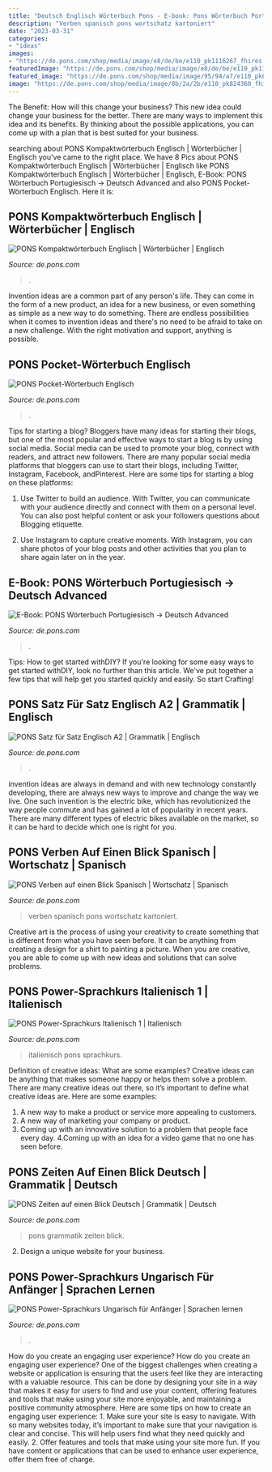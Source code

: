 ```yaml
---
title: "Deutsch Englisch Wörterbuch Pons - E-book: Pons Wörterbuch Portugiesisch -&gt; Deutsch Advanced"
description: "Verben spanisch pons wortschatz kartoniert"
date: "2023-03-31"
categories:
- "ideas"
images:
- "https://de.pons.com/shop/media/image/e8/de/be/e110_pk1116267_fhires.jpg"
featuredImage: "https://de.pons.com/shop/media/image/e8/de/be/e110_pk1116267_fhires.jpg"
featured_image: "https://de.pons.com/shop/media/image/95/94/a7/e110_pk678633_fhires.jpg"
image: "https://de.pons.com/shop/media/image/8b/2a/2b/e110_pk824360_fhires.jpg"
---
```



The Benefit: How will this change your business?
This new idea could change your business for the better. There are many ways to implement this idea and its benefits. By thinking about the possible applications, you can come up with a plan that is best suited for your business.

	

		
searching about PONS Kompaktwörterbuch Englisch | Wörterbücher | Englisch you've came to the right place. We have 8 Pics about PONS Kompaktwörterbuch Englisch | Wörterbücher | Englisch like PONS Kompaktwörterbuch Englisch | Wörterbücher | Englisch, E-Book: PONS Wörterbuch Portugiesisch -&gt; Deutsch Advanced and also PONS Pocket-Wörterbuch Englisch. Here it is:
		
    
## PONS Kompaktwörterbuch Englisch | Wörterbücher | Englisch

<img loading=lazy src="https://de.pons.com/shop/media/image/e8/de/be/e110_pk1116267_fhires.jpg" onerror="this.onerror=null;this.src='https://tse2.mm.bing.net/th?id=OIP.Gl-EdhPSabHhL9WUDsNYdwHaLg&amp;pid=15.1';" alt="PONS Kompaktwörterbuch Englisch | Wörterbücher | Englisch">

_Source: de.pons.com_

>. 

	

Invention ideas are a common part of any person's life. They can come in the form of a new product, an idea for a new business, or even something as simple as a new way to do something. There are endless possibilities when it comes to invention ideas and there's no need to be afraid to take on a new challenge. With the right motivation and support, anything is possible.

    
## PONS Pocket-Wörterbuch Englisch

<img loading=lazy src="https://de.pons.com/shop/media/image/db/3e/94/e110_pk677468_fhires.jpg" onerror="this.onerror=null;this.src='https://tse4.mm.bing.net/th?id=OIP.wZEKy1knXXL0AOlzCy89AAHaKY&amp;pid=15.1';" alt="PONS Pocket-Wörterbuch Englisch">

_Source: de.pons.com_

>. 

	

Tips for starting a blog?
Bloggers have many ideas for starting their blogs, but one of the most popular and effective ways to start a blog is by using social media. Social media can be used to promote your blog, connect with readers, and attract new followers. There are many popular social media platforms that bloggers can use to start their blogs, including Twitter, Instagram, Facebook, andPinterest. Here are some tips for starting a blog on these platforms:
1. Use Twitter to build an audience. With Twitter, you can communicate with your audience directly and connect with them on a personal level. You can also post helpful content or ask your followers questions about Blogging etiquette.

2. Use Instagram to capture creative moments. With Instagram, you can share photos of your blog posts and other activities that you plan to share again later on in the year.

    
## E-Book: PONS Wörterbuch Portugiesisch -&gt; Deutsch Advanced

<img loading=lazy src="https://de.pons.com/shop/media/image/7c/17/c4/21051_600x600.jpg" onerror="this.onerror=null;this.src='https://tse3.mm.bing.net/th?id=OIP.EUGeJwGvJNRQwlruHkREVgAAAA&amp;pid=15.1';" alt="E-Book: PONS Wörterbuch Portugiesisch -&gt; Deutsch Advanced">

_Source: de.pons.com_

>. 

	

Tips: How to get started withDIY?
If you're looking for some easy ways to get started withDIY, look no further than this article. We've put together a few tips that will help get you started quickly and easily. So start Crafting!

    
## PONS Satz Für Satz Englisch A2 | Grammatik | Englisch

<img loading=lazy src="https://de.pons.com/shop/media/image/96/89/54/e110_pk1362228_fhires.jpg" onerror="this.onerror=null;this.src='https://tse4.mm.bing.net/th?id=OIP.Gb4Ykk0muUErT9fwBAFVwAHaKc&amp;pid=15.1';" alt="PONS Satz für Satz Englisch A2 | Grammatik | Englisch">

_Source: de.pons.com_

>. 

	

invention ideas are always in demand and with new technology constantly developing, there are always new ways to improve and change the way we live. One such invention is the electric bike, which has revolutionized the way people commute and has gained a lot of popularity in recent years. There are many different types of electric bikes available on the market, so it can be hard to decide which one is right for you.

    
## PONS Verben Auf Einen Blick Spanisch | Wortschatz | Spanisch

<img loading=lazy src="https://de.pons.com/shop/media/image/95/94/a7/e110_pk678633_fhires.jpg" onerror="this.onerror=null;this.src='https://tse3.mm.bing.net/th?id=OIP.oP-yu0OuXpJ6-_ImDSJ8FgHaKU&amp;pid=15.1';" alt="PONS Verben auf einen Blick Spanisch | Wortschatz | Spanisch">

_Source: de.pons.com_

>verben spanisch pons wortschatz kartoniert. 

	

Creative art is the process of using your creativity to create something that is different from what you have seen before. It can be anything from creating a design for a shirt to painting a picture. When you are creative, you are able to come up with new ideas and solutions that can solve problems.

    
## PONS Power-Sprachkurs Italienisch 1 | Italienisch

<img loading=lazy src="https://de.pons.com/shop/media/image/b7/30/f6/e110_pk1539379_fhires.jpg" onerror="this.onerror=null;this.src='https://tse2.mm.bing.net/th?id=OIP.Y-CHJzzR8vAFg5L8x5L6sAHaKe&amp;pid=15.1';" alt="PONS Power-Sprachkurs Italienisch 1 | Italienisch">

_Source: de.pons.com_

>italienisch pons sprachkurs. 

	

Definition of creative ideas: What are some examples?
Creative ideas can be anything that makes someone happy or helps them solve a problem. There are many creative ideas out there, so it’s important to define what creative ideas are. Here are some examples:
1. A new way to make a product or service more appealing to customers.
2. A new way of marketing your company or product.
3. Coming up with an innovative solution to a problem that people face every day.
4.Coming up with an idea for a video game that no one has seen before.

    
## PONS Zeiten Auf Einen Blick Deutsch | Grammatik | Deutsch

<img loading=lazy src="https://de.pons.com/shop/media/image/8b/2a/2b/e110_pk824360_fhires.jpg" onerror="this.onerror=null;this.src='https://tse4.mm.bing.net/th?id=OIP.3Okio4-ucg2w-8FtdgvbNgHaKX&amp;pid=15.1';" alt="PONS Zeiten auf einen Blick Deutsch | Grammatik | Deutsch">

_Source: de.pons.com_

>pons grammatik zeiten blick. 

	

2. Design a unique website for your business.

    
## PONS Power-Sprachkurs Ungarisch Für Anfänger | Sprachen Lernen

<img loading=lazy src="https://de.pons.com/shop/media/image/ce/44/35/e110_pk1415982_fhires.jpg" onerror="this.onerror=null;this.src='https://tse1.mm.bing.net/th?id=OIP.Z6pQcZU0doOQvKTfkkkevAHaKd&amp;pid=15.1';" alt="PONS Power-Sprachkurs Ungarisch für Anfänger | Sprachen lernen">

_Source: de.pons.com_

>. 

	

How do you create an engaging user experience?
How do you create an engaging user experience? One of the biggest challenges when creating a website or application is ensuring that the users feel like they are interacting with a valuable resource. This can be done by designing your site in a way that makes it easy for users to find and use your content, offering features and tools that make using your site more enjoyable, and maintaining a positive community atmosphere. Here are some tips on how to create an engaging user experience: 1. Make sure your site is easy to navigate. With so many websites today, it’s important to make sure that your navigation is clear and concise. This will help users find what they need quickly and easily. 2. Offer features and tools that make using your site more fun. If you have content or applications that can be used to enhance user experience, offer them free of charge.

